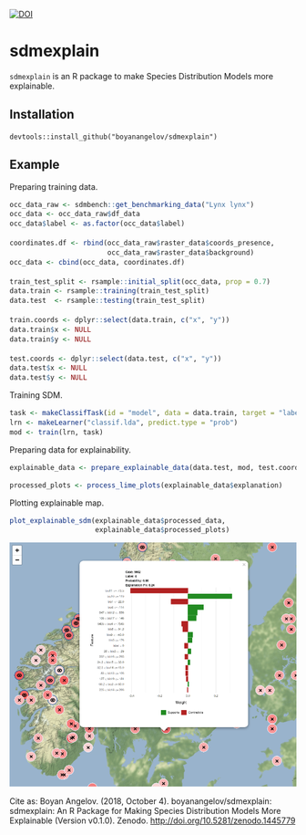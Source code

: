 <!-- README.md is generated from README.Rmd. Please edit that file -->
[![DOI](https://zenodo.org/badge/142751918.svg)](https://zenodo.org/badge/latestdoi/142751918)

sdmexplain
==========

`sdmexplain` is an R package to make Species Distribution Models more
explainable.

Installation
------------

    devtools::install_github("boyanangelov/sdmexplain")

Example
-------

Preparing training data.

``` r
occ_data_raw <- sdmbench::get_benchmarking_data("Lynx lynx")
occ_data <- occ_data_raw$df_data
occ_data$label <- as.factor(occ_data$label)

coordinates.df <- rbind(occ_data_raw$raster_data$coords_presence,
                        occ_data_raw$raster_data$background)
occ_data <- cbind(occ_data, coordinates.df)

train_test_split <- rsample::initial_split(occ_data, prop = 0.7)
data.train <- rsample::training(train_test_split)
data.test  <- rsample::testing(train_test_split)

train.coords <- dplyr::select(data.train, c("x", "y"))
data.train$x <- NULL
data.train$y <- NULL

test.coords <- dplyr::select(data.test, c("x", "y"))
data.test$x <- NULL
data.test$y <- NULL
```

Training SDM.

``` r
task <- makeClassifTask(id = "model", data = data.train, target = "label")
lrn <- makeLearner("classif.lda", predict.type = "prob")
mod <- train(lrn, task)
```

Preparing data for explainability.

``` r
explainable_data <- prepare_explainable_data(data.test, mod, test.coords)
```

``` r
processed_plots <- process_lime_plots(explainable_data$explanation)
```

Plotting explainable map.

``` r
plot_explainable_sdm(explainable_data$processed_data,
                     explainable_data$processed_plots)
```

![](screenshots/screenshot_1.png)

Cite as: Boyan Angelov. (2018, October 4). boyanangelov/sdmexplain:
sdmexplain: An R Package for Making Species Distribution Models More
Explainable (Version v0.1.0). Zenodo.
<http://doi.org/10.5281/zenodo.1445779>

